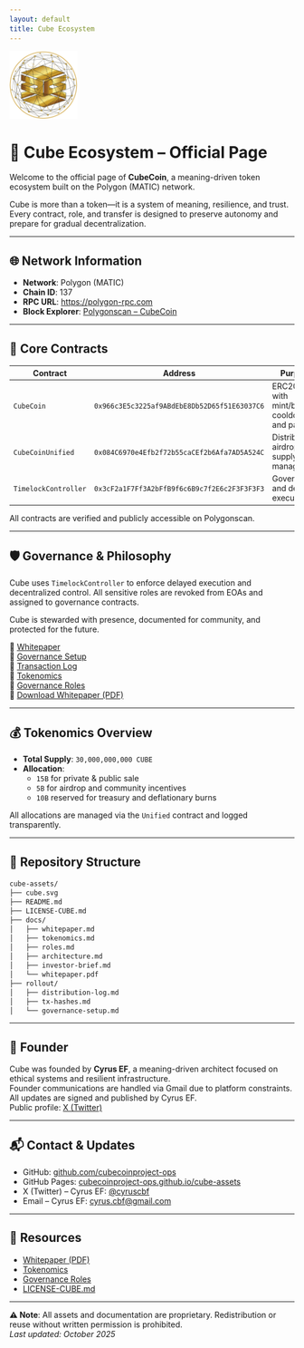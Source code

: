 ```yaml
---
layout: default
title: Cube Ecosystem
---
```


<img src="cubelogo.png" alt="Cube Logo" width="120" />

# 🧱 Cube Ecosystem – Official Page

Welcome to the official page of **CubeCoin**, a meaning-driven token ecosystem built on the Polygon (MATIC) network.

Cube is more than a token—it is a system of meaning, resilience, and trust. Every contract, role, and transfer is designed to preserve autonomy and prepare for gradual decentralization.

---

## 🌐 Network Information

- **Network**: Polygon (MATIC)  
- **Chain ID**: 137  
- **RPC URL**: https://polygon-rpc.com  
- **Block Explorer**: [Polygonscan – CubeCoin](https://polygonscan.com/address/0x966c3E5c3225af9ABdEbE8Db52D65f51E63037C6)

---

## 📜 Core Contracts

| Contract             | Address                                      | Purpose                                           |
|----------------------|----------------------------------------------|---------------------------------------------------|
| `CubeCoin`           | `0x966c3E5c3225af9ABdEbE8Db52D65f51E63037C6` | ERC20 token with mint/burn, cooldown, and pause  |
| `CubeCoinUnified`    | `0x084C6970e4Efb2f72b55caCEf2b6Afa7AD5A524C` | Distribution, airdrop, and supply management     |
| `TimelockController` | `0x3cF2a1F7Ff3A2bFfB9f6c6B9c7f2E6c2F3F3F3F3` | Governance and delayed execution                 |

All contracts are verified and publicly accessible on Polygonscan.

---

## 🛡️ Governance & Philosophy

Cube uses `TimelockController` to enforce delayed execution and decentralized control. All sensitive roles are revoked from EOAs and assigned to governance contracts.

Cube is stewarded with presence, documented for community, and protected for the future.

📄 [Whitepaper](https://github.com/cubecoinproject-ops/cube-assets/blob/main/docs/whitepaper.md)  
📄 [Governance Setup](https://github.com/cubecoinproject-ops/cube-assets/blob/main/rollout/governance-setup.md)  
📄 [Transaction Log](https://github.com/cubecoinproject-ops/cube-assets/blob/main/rollout/tx-hashes.md)  
📄 [Tokenomics](https://github.com/cubecoinproject-ops/cube-assets/blob/main/docs/tokenomics.md)  
📄 [Governance Roles](https://github.com/cubecoinproject-ops/cube-assets/blob/main/docs/roles.md)  
📄 [Download Whitepaper (PDF)](docs/whitepaper.pdf)

---

## 💰 Tokenomics Overview

- **Total Supply**: `30,000,000,000 CUBE`  
- **Allocation**:
  - `15B` for private & public sale  
  - `5B` for airdrop and community incentives  
  - `10B` reserved for treasury and deflationary burns

All allocations are managed via the `Unified` contract and logged transparently.

---

## 📁 Repository Structure

```
cube-assets/
├── cube.svg
├── README.md
├── LICENSE-CUBE.md
├── docs/
│   ├── whitepaper.md
│   ├── tokenomics.md
│   ├── roles.md
│   ├── architecture.md
│   ├── investor-brief.md
│   └── whitepaper.pdf
├── rollout/
│   ├── distribution-log.md
│   ├── tx-hashes.md
│   └── governance-setup.md
```

---

## 👤 Founder

Cube was founded by **Cyrus EF**, a meaning-driven architect focused on ethical systems and resilient infrastructure.  
Founder communications are handled via Gmail due to platform constraints.  
All updates are signed and published by Cyrus EF.  
Public profile: [X (Twitter)](https://x.com/cyruscbf)

---

## 📬 Contact & Updates

- GitHub: [github.com/cubecoinproject-ops](https://github.com/cubecoinproject-ops)  
- GitHub Pages: [cubecoinproject-ops.github.io/cube-assets](https://cubecoinproject-ops.github.io/cube-assets/)
- X (Twitter) – Cyrus EF: [@cyruscbf](https://x.com/cyruscbf)  
- Email – Cyrus EF: [cyrus.cbf@gmail.com](mailto:cyrus.cbf@gmail.com)  
<!-- Medium link temporarily removed until page is published -->

---

## 📘 Resources

- [Whitepaper (PDF)](docs/whitepaper.pdf)  
- [Tokenomics](docs/tokenomics.md)  
- [Governance Roles](docs/roles.md)  
- [LICENSE-CUBE.md](LICENSE-CUBE.md)

---

**⚠️ Note**: All assets and documentation are proprietary. Redistribution or reuse without written permission is prohibited.  
_Last updated: October 2025_

